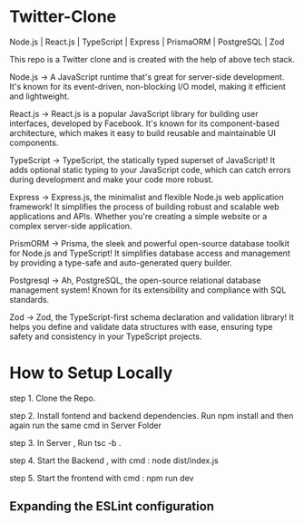 # Twitter-Clone 
Node.js | React.js | TypeScript | Express | PrismaORM | PostgreSQL | Zod 

This repo is a Twitter clone and is created with the help of above tech stack.

Node.js -> A JavaScript runtime that's great for server-side development. It's known for its event-driven, non-blocking I/O model, making it efficient and lightweight. 


React.js -> React.js is a popular JavaScript library for building user interfaces, developed by Facebook. It's known for its component-based architecture, which makes it easy to build reusable and maintainable UI components.


TypeScript -> TypeScript, the statically typed superset of JavaScript! It adds optional static typing to your JavaScript code, which can catch errors during development and make your code more robust.


Express -> Express.js, the minimalist and flexible Node.js web application framework! It simplifies the process of building robust and scalable web applications and APIs. Whether you're creating a simple website or a complex server-side application.


PrismORM -> Prisma, the sleek and powerful open-source database toolkit for Node.js and TypeScript! It simplifies database access and management by providing a type-safe and auto-generated query builder.


Postgresql -> Ah, PostgreSQL, the open-source relational database management system! Known for its extensibility and compliance with SQL standards.


Zod -> Zod, the TypeScript-first schema declaration and validation library! It helps you define and validate data structures with ease, ensuring type safety and consistency in your TypeScript projects.


# How to Setup Locally
step 1. Clone the Repo.

step 2. Install fontend and backend dependencies.
Run npm install and then again run the same cmd in Server Folder

step 3. In Server , Run tsc -b .

step 4. Start the Backend , with cmd : node dist/index.js

step 5. Start the frontend with cmd : npm run dev


## Expanding the ESLint configuration

